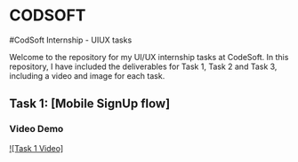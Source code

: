 # CODSOFT

#CodSoft Internship - UIUX tasks

Welcome to the repository for my UI/UX internship tasks at CodeSoft. In this repository, I have included the deliverables for Task 1, Task 2 and Task 3, including a video and image for each task.

## Task 1: [Mobile SignUp flow]

### Video Demo
[![Task 1 Video]](./task-1/Mobile-App-New.mp4)
